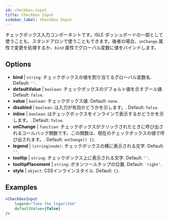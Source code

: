 ```yaml
---
id: checkbox-input
title: Checkbox Input
sidebar_label: Checkbox Input
---
```


チェックボックス入力コンポーネントです。ISLE ダッシュボードの一部として使うことも、スタンドアロンで使うこともできます。後者の場合、`onChange` 属性で変更を処理するか、`bind` 属性でグローバル変数に値をバインドします。

## Options

* __bind__ | `string`: チェックボックスの値を割り当てるグローバル変数名. Default: `''`.
* __defaultValue__ | `boolean`: チェックボックスのデフォルト値を示すブール値. Default: `false`.
* __value__ | `boolean`: チェックボックス値. Default: `none`.
* __disabled__ | `boolean`: は入力が有効かどうかを示します。. Default: `false`.
* __inline__ | `boolean`: はチェックボックスをインラインで表示するかどうかを示します。. Default: `false`.
* __onChange__ | `function`: チェックボックスがクリックされたときに呼び出されるコールバック関数です。この関数は、現在のチェックボックスの値で呼び出されます。. Default: `onChange() {}`.
* __legend__ | `(string|node)`: チェックボックスの横に表示される文字. Default: `''`.
* __tooltip__ | `string`: チェックボックス上に表示される文字. Default: `''`.
* __tooltipPlacement__ | `string`: ボタンツールチップの位置. Default: `'right'`.
* __style__ | `object`: CSSインラインスタイル. Default: `{}`.


## Examples

```jsx live
<CheckboxInput
    legend="Take the logarithm"
    defaultValue={false}
/>
```

